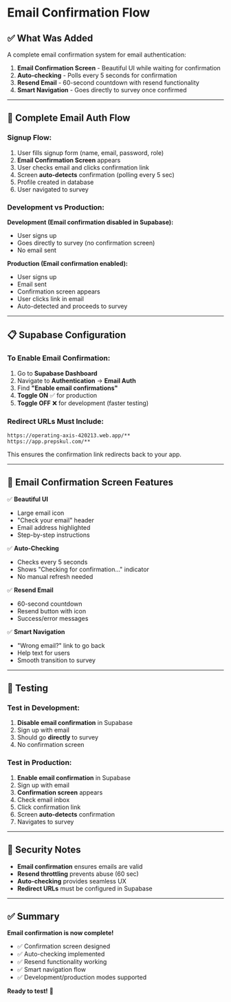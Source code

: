 # Email Confirmation Flow

## ✅ What Was Added

A complete email confirmation system for email authentication:

1. **Email Confirmation Screen** - Beautiful UI while waiting for confirmation
2. **Auto-checking** - Polls every 5 seconds for confirmation
3. **Resend Email** - 60-second countdown with resend functionality
4. **Smart Navigation** - Goes directly to survey once confirmed

---

## 🔄 Complete Email Auth Flow

### **Signup Flow:**

1. User fills signup form (name, email, password, role)
2. **Email Confirmation Screen** appears
3. User checks email and clicks confirmation link
4. Screen **auto-detects** confirmation (polling every 5 sec)
5. Profile created in database
6. User navigated to survey

### **Development vs Production:**

**Development (Email confirmation disabled in Supabase):**
- User signs up
- Goes directly to survey (no confirmation screen)
- No email sent

**Production (Email confirmation enabled):**
- User signs up
- Email sent
- Confirmation screen appears
- User clicks link in email
- Auto-detected and proceeds to survey

---

## 📋 Supabase Configuration

### **To Enable Email Confirmation:**

1. Go to **Supabase Dashboard**
2. Navigate to **Authentication** → **Email Auth**
3. Find **"Enable email confirmations"**
4. **Toggle ON** ✅ for production
5. **Toggle OFF** ❌ for development (faster testing)

### **Redirect URLs Must Include:**

```
https://operating-axis-420213.web.app/**
https://app.prepskul.com/**
```

This ensures the confirmation link redirects back to your app.

---

## 🎨 Email Confirmation Screen Features

✅ **Beautiful UI**
- Large email icon
- "Check your email" header
- Email address highlighted
- Step-by-step instructions

✅ **Auto-Checking**
- Checks every 5 seconds
- Shows "Checking for confirmation..." indicator
- No manual refresh needed

✅ **Resend Email**
- 60-second countdown
- Resend button with icon
- Success/error messages

✅ **Smart Navigation**
- "Wrong email?" link to go back
- Help text for users
- Smooth transition to survey

---

## 🧪 Testing

### **Test in Development:**

1. **Disable email confirmation** in Supabase
2. Sign up with email
3. Should go **directly** to survey
4. No confirmation screen

### **Test in Production:**

1. **Enable email confirmation** in Supabase
2. Sign up with email
3. **Confirmation screen** appears
4. Check email inbox
5. Click confirmation link
6. Screen **auto-detects** confirmation
7. Navigates to survey

---

## 🔐 Security Notes

- **Email confirmation** ensures emails are valid
- **Resend throttling** prevents abuse (60 sec)
- **Auto-checking** provides seamless UX
- **Redirect URLs** must be configured in Supabase

---

## ✅ Summary

**Email confirmation is now complete!**

- ✅ Confirmation screen designed
- ✅ Auto-checking implemented
- ✅ Resend functionality working
- ✅ Smart navigation flow
- ✅ Development/production modes supported

**Ready to test!** 🚀

